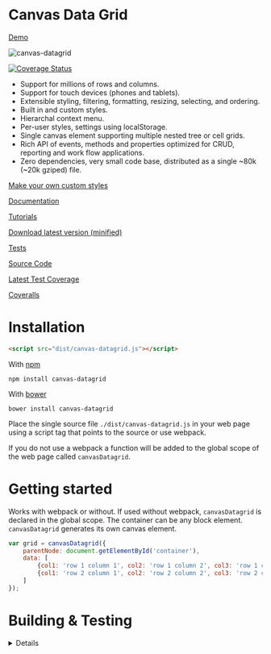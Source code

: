 Canvas Data Grid
================

[Demo](https://tonygermaneri.github.io/canvas-datagrid/tutorials/demo.html)

![canvas-datagrid](https://tonygermaneri.github.io/canvas-datagrid/images/datagrid1.png)

[![Coverage Status](https://coveralls.io/repos/github/TonyGermaneri/canvas-datagrid/badge.svg?branch=master&build=1439)](https://coveralls.io/github/TonyGermaneri/canvas-datagrid?branch=master)

* Support for millions of rows and columns.
* Support for touch devices (phones and tablets).
* Extensible styling, filtering, formatting, resizing, selecting, and ordering.
* Built in and custom styles.
* Hierarchal context menu.
* Per-user styles, settings using localStorage.
* Single canvas element supporting multiple nested tree or cell grids.
* Rich API of events, methods and properties optimized for CRUD, reporting and work flow applications.
* Zero dependencies, very small code base, distributed as a single ~80k (~20k gziped) file.

[Make your own custom styles](https://tonygermaneri.github.io/canvas-datagrid/tutorials/styleBuilder.html)

[Documentation](https://tonygermaneri.github.io/canvas-datagrid/docs/canvasDataGrid.html)

[Tutorials](https://tonygermaneri.github.io/canvas-datagrid/docs/tutorial-sample.html)

[Download latest version (minified)](https://tonygermaneri.github.io/canvas-datagrid/dist/canvas-datagrid.js)

[Tests](https://tonygermaneri.github.io/canvas-datagrid/test/tests.html)

[Source Code](https://github.com/TonyGermaneri/canvas-datagrid)

[Latest Test Coverage](https://tonygermaneri.github.io/canvas-datagrid/build/report/lcov-report/index.html)

[Coveralls](https://coveralls.io/github/TonyGermaneri/canvas-datagrid)

Installation
============

```html
<script src="dist/canvas-datagrid.js"></script>
```

With [npm](https://www.npmjs.com/package/canvas-datagrid)


```shell
npm install canvas-datagrid
```

With [bower](https://libraries.io/bower/canvas-datagrid)

```shell
bower install canvas-datagrid
```

Place the single source file `./dist/canvas-datagrid.js` in your web page using
a script tag that points to the source or use webpack.

If you do not use a webpack a function will
be added to the global scope of the web page called `canvasDatagrid`.

Getting started
===============

Works with webpack or without.
If used without webpack, `canvasDatagrid` is declared in the global scope.
The container can be any block element.  `canvasDatagrid` generates its own canvas element.

```javascript
var grid = canvasDatagrid({
    parentNode: document.getElementById('container'),
    data: [
        {col1: 'row 1 column 1', col2: 'row 1 column 2', col3: 'row 1 column 3'},
        {col1: 'row 2 column 1', col2: 'row 2 column 2', col3: 'row 2 column 3'}
    ]
});
```

Building & Testing
==================
<details>
To build production version.

```shell
npm install
```

To build debug version

```shell
npm run build-dev
```

To build documentation

```shell
npm run build-docs
```

To run tests

```shell
npm test
```
</details>
